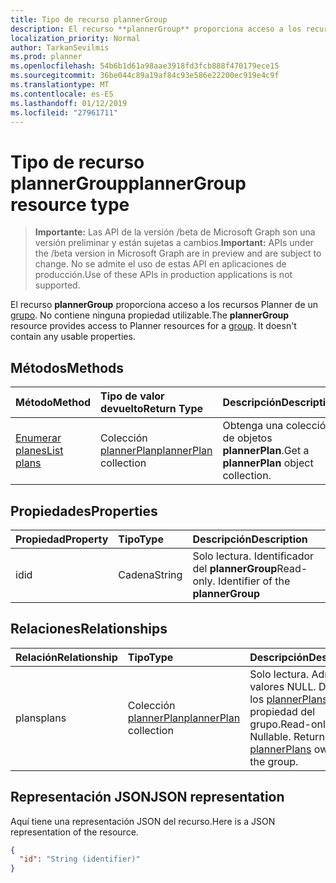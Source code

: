 ```yaml
---
title: Tipo de recurso plannerGroup
description: El recurso **plannerGroup** proporciona acceso a los recursos de organizador para un grupo. No contiene todas las propiedades utilizables.
localization_priority: Normal
author: TarkanSevilmis
ms.prod: planner
ms.openlocfilehash: 54b6b1d61a98aae3918fd3fcb888f470179ece15
ms.sourcegitcommit: 36be044c89a19af84c93e586e22200ec919e4c9f
ms.translationtype: MT
ms.contentlocale: es-ES
ms.lasthandoff: 01/12/2019
ms.locfileid: "27961711"
---
```

# <a name="plannergroup-resource-type"></a><span data-ttu-id="f92c0-104">Tipo de recurso plannerGroup</span><span class="sxs-lookup"><span data-stu-id="f92c0-104">plannerGroup resource type</span></span>

> <span data-ttu-id="f92c0-105">**Importante:** Las API de la versión /beta de Microsoft Graph son una versión preliminar y están sujetas a cambios.</span><span class="sxs-lookup"><span data-stu-id="f92c0-105">**Important:** APIs under the /beta version in Microsoft Graph are in preview and are subject to change.</span></span> <span data-ttu-id="f92c0-106">No se admite el uso de estas API en aplicaciones de producción.</span><span class="sxs-lookup"><span data-stu-id="f92c0-106">Use of these APIs in production applications is not supported.</span></span>

<span data-ttu-id="f92c0-p103">El recurso **plannerGroup** proporciona acceso a los recursos Planner de un [grupo](group.md). No contiene ninguna propiedad utilizable.</span><span class="sxs-lookup"><span data-stu-id="f92c0-p103">The **plannerGroup** resource provides access to Planner resources for a [group](group.md). It doesn't contain any usable properties.</span></span>

## <a name="methods"></a><span data-ttu-id="f92c0-109">Métodos</span><span class="sxs-lookup"><span data-stu-id="f92c0-109">Methods</span></span>

| <span data-ttu-id="f92c0-110">Método</span><span class="sxs-lookup"><span data-stu-id="f92c0-110">Method</span></span>           | <span data-ttu-id="f92c0-111">Tipo de valor devuelto</span><span class="sxs-lookup"><span data-stu-id="f92c0-111">Return Type</span></span>    |<span data-ttu-id="f92c0-112">Descripción</span><span class="sxs-lookup"><span data-stu-id="f92c0-112">Description</span></span>|
|:---------------|:--------|:----------|
|[<span data-ttu-id="f92c0-113">Enumerar planes</span><span class="sxs-lookup"><span data-stu-id="f92c0-113">List plans</span></span>](../api/plannergroup-list-plans.md) |<span data-ttu-id="f92c0-114">Colección [plannerPlan](plannerplan.md)</span><span class="sxs-lookup"><span data-stu-id="f92c0-114">[plannerPlan](plannerplan.md) collection</span></span>| <span data-ttu-id="f92c0-115">Obtenga una colección de objetos **plannerPlan**.</span><span class="sxs-lookup"><span data-stu-id="f92c0-115">Get a **plannerPlan** object collection.</span></span>|

## <a name="properties"></a><span data-ttu-id="f92c0-116">Propiedades</span><span class="sxs-lookup"><span data-stu-id="f92c0-116">Properties</span></span>
| <span data-ttu-id="f92c0-117">Propiedad</span><span class="sxs-lookup"><span data-stu-id="f92c0-117">Property</span></span>     | <span data-ttu-id="f92c0-118">Tipo</span><span class="sxs-lookup"><span data-stu-id="f92c0-118">Type</span></span>   |<span data-ttu-id="f92c0-119">Descripción</span><span class="sxs-lookup"><span data-stu-id="f92c0-119">Description</span></span>|
|:---------------|:--------|:----------|
|<span data-ttu-id="f92c0-120">id</span><span class="sxs-lookup"><span data-stu-id="f92c0-120">id</span></span>|<span data-ttu-id="f92c0-121">Cadena</span><span class="sxs-lookup"><span data-stu-id="f92c0-121">String</span></span>| <span data-ttu-id="f92c0-p104">Solo lectura. Identificador del **plannerGroup**</span><span class="sxs-lookup"><span data-stu-id="f92c0-p104">Read-only. Identifier of the **plannerGroup**</span></span>|

## <a name="relationships"></a><span data-ttu-id="f92c0-124">Relaciones</span><span class="sxs-lookup"><span data-stu-id="f92c0-124">Relationships</span></span>
| <span data-ttu-id="f92c0-125">Relación</span><span class="sxs-lookup"><span data-stu-id="f92c0-125">Relationship</span></span> | <span data-ttu-id="f92c0-126">Tipo</span><span class="sxs-lookup"><span data-stu-id="f92c0-126">Type</span></span>   |<span data-ttu-id="f92c0-127">Descripción</span><span class="sxs-lookup"><span data-stu-id="f92c0-127">Description</span></span>|
|:---------------|:--------|:----------|
|<span data-ttu-id="f92c0-128">plans</span><span class="sxs-lookup"><span data-stu-id="f92c0-128">plans</span></span>|<span data-ttu-id="f92c0-129">Colección [plannerPlan](plannerplan.md)</span><span class="sxs-lookup"><span data-stu-id="f92c0-129">[plannerPlan](plannerplan.md) collection</span></span>| <span data-ttu-id="f92c0-p105">Solo lectura. Admite valores NULL. Devuelve los [plannerPlans](plannerplan.md) propiedad del grupo.</span><span class="sxs-lookup"><span data-stu-id="f92c0-p105">Read-only. Nullable. Returns the [plannerPlans](plannerplan.md) owned by the group.</span></span>|

## <a name="json-representation"></a><span data-ttu-id="f92c0-133">Representación JSON</span><span class="sxs-lookup"><span data-stu-id="f92c0-133">JSON representation</span></span>
<span data-ttu-id="f92c0-134">Aquí tiene una representación JSON del recurso.</span><span class="sxs-lookup"><span data-stu-id="f92c0-134">Here is a JSON representation of the resource.</span></span>

<!-- {
  "blockType": "resource",
  "optionalProperties": [

  ],
  "@odata.type": "microsoft.graph.plannerGroup"
}-->

```json
{
  "id": "String (identifier)"
}

```

<!-- uuid: 8fcb5dbc-d5aa-4681-8e31-b001d5168d79
2015-10-25 14:57:30 UTC -->
<!-- {
  "type": "#page.annotation",
  "description": "plannerGroup resource",
  "keywords": "",
  "section": "documentation",
  "tocPath": ""
}-->
